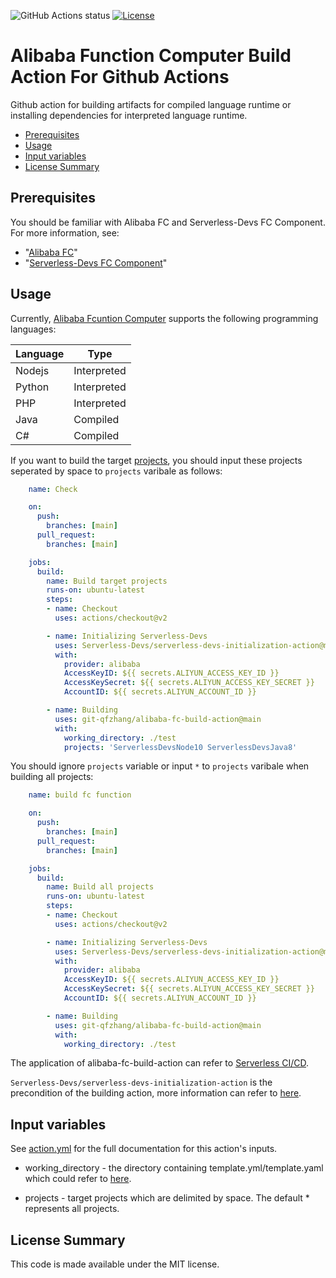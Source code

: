 ![GitHub Actions status](https://github.com/git-qfzhang/alibaba-fc-build-action/workflows/Check/badge.svg)
[![License](https://img.shields.io/github/license/git-qfzhang/alibaba-fc-build-action.svg)](https://github.com/git-qfzhang/alibaba-fc-build-action/blob/master/LICENSE)

# Alibaba Function Computer Build Action For Github Actions

Github action for building artifacts for compiled language runtime or installing dependencies for interpreted language runtime. 

<!-- toc -->

- [Prerequisites](#prerequisites)
- [Usage](#usage)
- [Input variables](#input-variables)
- [License Summary](#license-summary)

<!-- tocstop -->

## Prerequisites

You should be familiar with Alibaba FC and Serverless-Devs FC Component. For more information, see:

* "[Alibaba FC](https://help.aliyun.com/document_detail/52895.html?spm=a2c4g.11186623.6.541.7678c030BEWawt)"
* "[Serverless-Devs FC Component](https://github.com/Serverless-Devs-Awesome/fc-alibaba-component/)"

## Usage

Currently, [Alibaba Fcuntion Computer](https://help.aliyun.com/document_detail/74712.html?spm=a2c4g.11174283.6.563.20685212c2S6QB) supports the following programming languages:

| Language | Type |
| ---- | ---- |
| Nodejs | Interpreted |
| Python | Interpreted |
| PHP | Interpreted |
| Java | Compiled |
| C# | Compiled |

If you want to build the target [projects]((https://github.com/Serverless-Devs/docs/blob/master/docs/en/tool/yaml_format.md)), you should input these projects seperated by space to `projects` varibale as follows:

```yaml
    name: Check

    on:
      push:
        branches: [main]
      pull_request:
        branches: [main]

    jobs:
      build:
        name: Build target projects
        runs-on: ubuntu-latest
        steps:
        - name: Checkout
          uses: actions/checkout@v2

        - name: Initializing Serverless-Devs
          uses: Serverless-Devs/serverless-devs-initialization-action@main
          with:
            provider: alibaba
            AccessKeyID: ${{ secrets.ALIYUN_ACCESS_KEY_ID }}
            AccessKeySecret: ${{ secrets.ALIYUN_ACCESS_KEY_SECRET }}
            AccountID: ${{ secrets.ALIYUN_ACCOUNT_ID }}

        - name: Building
          uses: git-qfzhang/alibaba-fc-build-action@main
          with: 
            working_directory: ./test
            projects: 'ServerlessDevsNode10 ServerlessDevsJava8'
```

You should ignore `projects` variable or input `*` to `projects` varibale when building all projects:

```yaml
    name: build fc function

    on:
      push:
        branches: [main]
      pull_request:
        branches: [main]

    jobs:
      build:
        name: Build all projects
        runs-on: ubuntu-latest
        steps:
        - name: Checkout
          uses: actions/checkout@v2

        - name: Initializing Serverless-Devs
          uses: Serverless-Devs/serverless-devs-initialization-action@main
          with:
            provider: alibaba
            AccessKeyID: ${{ secrets.ALIYUN_ACCESS_KEY_ID }}
            AccessKeySecret: ${{ secrets.ALIYUN_ACCESS_KEY_SECRET }}
            AccountID: ${{ secrets.ALIYUN_ACCOUNT_ID }}

        - name: Building
          uses: git-qfzhang/alibaba-fc-build-action@main
          with: 
            working_directory: ./test
```

The application of alibaba-fc-build-action can refer to [Serverless CI/CD](https://github.com/git-qfzhang/serverless-cicd).

`Serverless-Devs/serverless-devs-initialization-action` is the precondition of the building action, more information can refer to [here](https://github.com/Serverless-Devs/serverless-devs-initialization-action/blob/main/README.md).

## Input variables

See [action.yml](action.yml) for the full documentation for this action's inputs.

* working_directory - the directory containing template.yml/template.yaml which could refer to [here](https://github.com/Serverless-Devs-Awesome/fc-alibaba-component/).

* projects - target projects which are delimited by space. The default * represents all projects.

## License Summary

This code is made available under the MIT license.